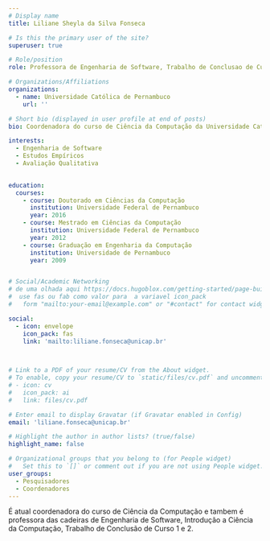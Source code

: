 ```yaml
---
# Display name
title: Liliane Sheyla da Silva Fonseca

# Is this the primary user of the site?
superuser: true

# Role/position
role: Professora de Engenharia de Software, Trabalho de Conclusao de Curso 1 e 2, Introdução a Ciência da Computação e Coordenadora do Curso.

# Organizations/Affiliations
organizations:
  - name: Universidade Católica de Pernambuco
    url: ''

# Short bio (displayed in user profile at end of posts)
bio: Coordenadora do curso de Ciência da Computação da Universidade Católica de Pernambuco (UNICAP), possui Pós-Doutorado em Ciência da Computação na área de Avaliação Qualitativa e Quantitativa de Aplicações para Cidades Inteligentes. Concluiu o Doutorado pelo Centro de Informática da Universidade Federal de Pernambuco (CIn/UFPE), com período de doutorado sanduíche pela Universidade de Maryland Baltimore County (UMBC) nos Estados Unidos, com ênfase em Engenharia de Software Experimental. Possui Mestrado em Ciência da Computação pelo CIn/UFPE na área de Gerenciamento de Riscos e Bacharelado em Engenharia da Computação pela Universidade de Pernambuco (UPE). Tem experiência em ensino através de Metodologias Ativas e Metodologias Ágeis. Pesquisa na área de Engenharia de Software, Cidades Inteligentes, Mulheres na Tecnologia e Informática na Educação. É avaliadora do MEC e consultora educacional e de negócios de tecnologia e inovação. Atualmente, pesquisa, desenvolve, avalia e gerencia projetos na área de Aplicações para Cidades Inteligentes no Instituto Nacional de Engenharia de Software (INES). Atua como revisora de conferências e periódicos nacionais e internacionais. É fundadora e coordenadora do grupo UNICAS, grupo de mulheres na Ciência e Tecnologia da UNICAP. Realiza atividades voluntárias na área de tecnologia, especialmente para crianças e adolescentes de comunidades carentes, buscando disseminar, incentivar e despertar o interesse na área de Computação para Todos.

interests:
  - Engenharia de Software
  - Estudos Empíricos
  - Avaliação Qualitativa
  

education:
  courses:
    - course: Doutorado em Ciências da Computação
      institution: Universidade Federal de Pernambuco
      year: 2016
    - course: Mestrado em Ciências da Computação
      institution: Universidade Federal de Pernambuco
      year: 2012
    - course: Graduação em Engenharia da Computação
      institution: Universidade de Pernambuco
      year: 2009


# Social/Academic Networking
# de uma olhada aqui https://docs.hugoblox.com/getting-started/page-builder/#icons
#  use fas ou fab como valor para  a variavel icon_pack
#   form "mailto:your-email@example.com" or "#contact" for contact widget.

social:
  - icon: envelope
    icon_pack: fas
    link: 'mailto:liliane.fonseca@unicap.br'
  


# Link to a PDF of your resume/CV from the About widget.
# To enable, copy your resume/CV to `static/files/cv.pdf` and uncomment the lines below.
# - icon: cv
#   icon_pack: ai
#   link: files/cv.pdf

# Enter email to display Gravatar (if Gravatar enabled in Config)
email: 'liliane.fonseca@unicap.br'

# Highlight the author in author lists? (true/false)
highlight_name: false

# Organizational groups that you belong to (for People widget)
#   Set this to `[]` or comment out if you are not using People widget.
user_groups:
  - Pesquisadores
  - Coordenadores
---
```


É atual coordenadora do curso de Ciência da Computação e tambem é professora das cadeiras de Engenharia de Software, Introdução a Ciência da Computação, Trabalho de Conclusão de Curso 1 e 2.
